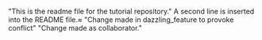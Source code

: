 "This is the readme file for the tutorial repository."
A second line is inserted into the README file.≈
"Change made in dazzling_feature to provoke conflict"
"Change made as collaborator."

